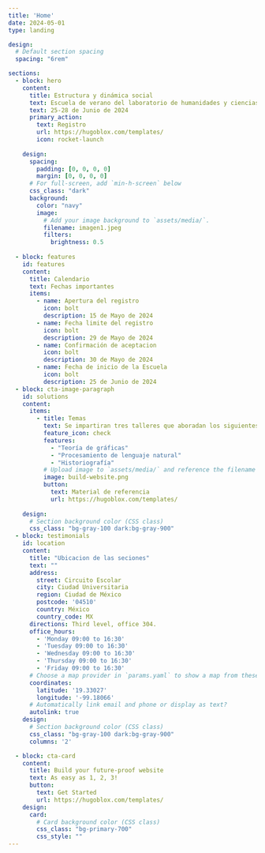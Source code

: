 ```yaml
---
title: 'Home'
date: 2024-05-01
type: landing

design:
  # Default section spacing
  spacing: "6rem"

sections:
  - block: hero
    content:
      title: Estructura y dinámica social 
      text: Escuela de verano del laboratorio de humanidades y ciencias sociales computacionales
      text: 25-28 de Junio de 2024
      primary_action:
        text: Registro
        url: https://hugoblox.com/templates/
        icon: rocket-launch
      
    design:
      spacing:
        padding: [0, 0, 0, 0]
        margin: [0, 0, 0, 0]
      # For full-screen, add `min-h-screen` below
      css_class: "dark"
      background:
        color: "navy"
        image:
          # Add your image background to `assets/media/`.
          filename: imagen1.jpeg
          filters:
            brightness: 0.5
  
  - block: features
    id: features
    content:
      title: Calendario
      text: Fechas importantes
      items:
        - name: Apertura del registro
          icon: bolt
          description: 15 de Mayo de 2024
        - name: Fecha limite del registro
          icon: bolt
          description: 29 de Mayo de 2024
        - name: Confirmación de aceptacion
          icon: bolt
          description: 30 de Mayo de 2024
        - name: Fecha de inicio de la Escuela
          icon: bolt
          description: 25 de Junio de 2024
  - block: cta-image-paragraph
    id: solutions
    content:
      items:
        - title: Temas
          text: Se impartiran tres talleres que aboradan los siguientes tópicos
          feature_icon: check
          features:
            - "Teoría de gráficas"
            - "Procesamiento de lenguaje natural"
            - "Historiografía"
          # Upload image to `assets/media/` and reference the filename here
          image: build-website.png
          button:
            text: Material de referencia
            url: https://hugoblox.com/templates/
        
    design:
      # Section background color (CSS class)
      css_class: "bg-gray-100 dark:bg-gray-900"
  - block: testimonials
    id: location
    content:
      title: "Ubicacion de las seciones"
      text: ""
      address:
        street: Circuito Escolar
        city: Ciudad Universitaria
        region: Ciudad de México
        postcode: '04510'
        country: México
        country_code: MX
      directions: Third level, office 304.
      office_hours:
        - 'Monday 09:00 to 16:30'
        - 'Tuesday 09:00 to 16:30'
        - 'Wednesday 09:00 to 16:30'
        - 'Thursday 09:00 to 16:30'
        - 'Friday 09:00 to 16:30'
      # Choose a map provider in `params.yaml` to show a map from these coordinates
      coordinates:
        latitude: '19.33027'
        longitude: '-99.18066'  
      # Automatically link email and phone or display as text?
      autolink: true
    design:
      # Section background color (CSS class)
      css_class: "bg-gray-100 dark:bg-gray-900"
      columns: '2'

  - block: cta-card
    content:
      title: Build your future-proof website
      text: As easy as 1, 2, 3!
      button:
        text: Get Started
        url: https://hugoblox.com/templates/
    design:
      card:
        # Card background color (CSS class)
        css_class: "bg-primary-700"
        css_style: ""
---
```

